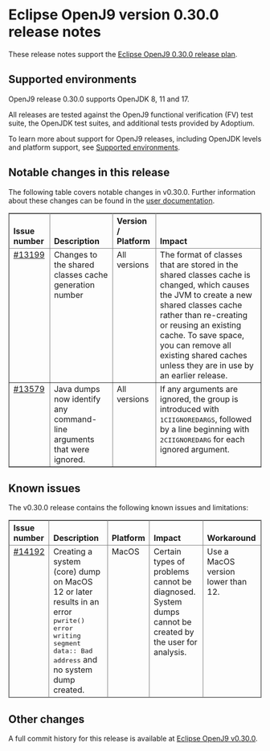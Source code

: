 <!--
* Copyright (c) 2021, 2022 IBM Corp. and others
*
* This program and the accompanying materials are made
* available under the terms of the Eclipse Public License 2.0
* which accompanies this distribution and is available at
* https://www.eclipse.org/legal/epl-2.0/ or the Apache
* License, Version 2.0 which accompanies this distribution and
* is available at https://www.apache.org/licenses/LICENSE-2.0.
*
* This Source Code may also be made available under the
* following Secondary Licenses when the conditions for such
* availability set forth in the Eclipse Public License, v. 2.0
* are satisfied: GNU General Public License, version 2 with
* the GNU Classpath Exception [1] and GNU General Public
* License, version 2 with the OpenJDK Assembly Exception [2].
*
* [1] https://www.gnu.org/software/classpath/license.html
* [2] http://openjdk.java.net/legal/assembly-exception.html
*
* SPDX-License-Identifier: EPL-2.0 OR Apache-2.0 OR GPL-2.0 WITH
* Classpath-exception-2.0 OR LicenseRef-GPL-2.0 WITH Assembly-exception
-->

# Eclipse OpenJ9 version 0.30.0 release notes

These release notes support the [Eclipse OpenJ9 0.30.0 release plan](https://projects.eclipse.org/projects/technology.openj9/releases/0.30.0/plan).

## Supported environments

OpenJ9 release 0.30.0 supports OpenJDK 8, 11 and 17.

All releases are tested against the OpenJ9 functional verification (FV) test suite, the OpenJDK test suites, and additional tests provided by Adoptium.

To learn more about support for OpenJ9 releases, including OpenJDK levels and platform support, see [Supported environments](https://eclipse.org/openj9/docs/openj9_support/index.html).

## Notable changes in this release

The following table covers notable changes in v0.30.0. Further information about these changes can be found in the [user documentation](https://eclipse-openj9.github.io/openj9-docs/version0.30/).

<table cellpadding="4" cellspacing="0" summary="" width="100%" rules="all" frame="border" border="1"><thead align="left">
<tr>
<th valign="bottom">Issue number</th>
<th valign="bottom">Description</th>
<th valign="bottom">Version / Platform</th>
<th valign="bottom">Impact</th>
</tr>
</thead>
<tbody>

<tr>
<td valign="top"><a href="https://github.com/eclipse-openj9/openj9/pull/13199">#13199</a></td>
<td valign="top">Changes to the shared classes cache generation number</td>
<td valign="top">All versions</td>
<td valign="top">The format of classes that are stored in the shared classes cache is changed, which causes the JVM to create a new shared classes cache rather than re-creating or reusing an existing cache. To save space, you can remove all existing shared caches unless they are in use by an earlier release.</td>
</tr>

<tr>
<td valign="top"><a href="https://github.com/eclipse-openj9/openj9/pull/13579">#13579</a></td>
<td valign="top">Java dumps now identify any command-line arguments that were ignored.</td>
<td valign="top">All versions</td>
<td valign="top">If any arguments are ignored, the group is introduced with <tt>1CIIGNOREDARGS</tt>, followed by a line beginning with <tt>2CIIGNOREDARG</tt> for each ignored argument.</td>
</tr>

</tbody>
</table>

## Known issues

The v0.30.0 release contains the following known issues and limitations:

<table cellpadding="4" cellspacing="0" summary="" width="100%" rules="all" frame="border" border="1">
<thead align="left">
<tr>
<th valign="bottom">Issue number</th>
<th valign="bottom">Description</th>
<th valign="bottom">Platform</th>
<th valign="bottom">Impact</th>
<th valign="bottom">Workaround</th>
</tr>

<tr>
<td valign="top"><a href="https://github.com/eclipse-openj9/openj9/pull/14192">#14192</td>
<td valign="top">Creating a system (core) dump on MacOS 12 or later results in an error <tt>pwrite() error writing segment data:: Bad address</tt> and no system dump created.</td>
<td valign="top">MacOS</td>
<td valign="top">Certain types of problems cannot be diagnosed. System dumps cannot be created by the user for analysis.</td>
<td valign="top">Use a MacOS version lower than 12.</td>
</tr>

</thead>
<tbody>

</tbody>
</table>

## Other changes

A full commit history for this release is available at [Eclipse OpenJ9 v0.30.0](https://github.com/eclipse-openj9/openj9/releases/tag/openj9-0.30.0).
